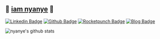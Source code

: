 ## 💚 [iam nyanye](https://iam.nyanye.com) 🥳 

[![Linkedin Badge](https://img.shields.io/badge/-LinkedIn-blue?logo=Linkedin&logoColor=white&link=https://www.linkedin.com/in/nyanye-/)](https://www.linkedin.com/in/nyanye-/) 
[![Github Badge](https://img.shields.io/badge/-Github-000?logoWidth=15&logo=Github&logoColor=white&link=http://git-awards.com/users/nyanye)](http://git-awards.com/users/nyanye)
[![Rocketpunch Badge](https://img.shields.io/badge/-Rocketpunch-5149ad?logoWidth=15&logoColor=white&link=https://www.rocketpunch.com/@nyanye)](https://www.rocketpunch.com/@nyanye) 
[![Blog Badge](https://img.shields.io/badge/TIL-Blog-blueviolet?logoWidth=15)](https://iam.nyanye.com)

![nyanye's github stats](https://github-readme-stats.vercel.app/api?username=nyanye&show_icons=true&theme=dracula)
